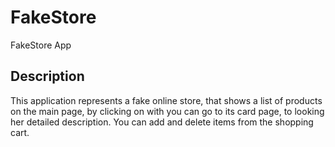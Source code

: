 # FakeStore
FakeStore App

## Description

This application represents a fake online store, that shows a list of products on the main page, by clicking on with you can go to its card page, to looking her detailed description. You can add and delete items from the shopping cart.
